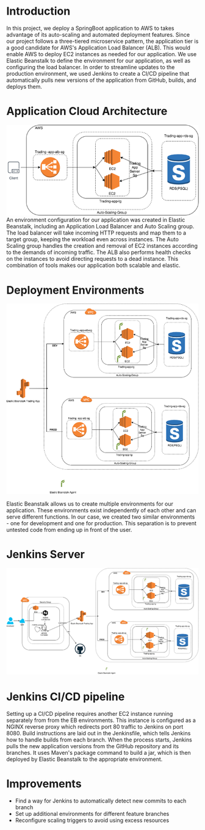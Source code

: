 # Introduction
In this project, we deploy a SpringBoot application to AWS to takes advantage of its auto-scaling and automated deployment features. Since our project follows a three-tiered microservice pattern, the application tier is a good candidate for AWS's Application Load Balancer (ALB). This would enable AWS to deploy EC2 instances as needed for our application. We use Elastic Beanstalk to define the environment for our application, as well as configuring the load balancer. In order to streamline updates to the production environment, we used Jenkins to create a CI/CD pipeline that automatically pulls new versions of the application from GitHub, builds, and deploys them.

# Application Cloud Architecture
![architecture](assets/cloud.png)  
An environment configuration for our application was created in Elastic Beanstalk, including an Application Load Balancer and Auto Scaling group. The load balancer will take incoming HTTP requests and map them to a target group, keeping the workload even across instances. The Auto Scaling group handles the creation and removal of EC2 instances according to the demands of incoming traffic. The ALB also performs health checks on the instances to avoid directing requests to a dead instance. This combination of tools makes our application both scalable and elastic.

# Deployment Environments
![env](assets/elastic.png)

Elastic Beanstalk allows us to create multiple environments for our application. These environments exist independently of each other and can serve different functions. In our case, we created two similar environments - one for development and one for production. This separation is to prevent untested code from ending up in front of the user.

# Jenkins Server
![jenkins](assets/jenkins.png)

# Jenkins CI/CD pipeline
Setting up a CI/CD pipeline requires another EC2 instance running separately from from the EB environments. This instance is configured as a NGINX reverse proxy which redirects port 80 traffic to Jenkins on port 8080. Build instructions are laid out in the Jenkinsfile, which tells Jenkins how to handle builds from each branch. When the process starts, Jenkins pulls the new application versions from the GitHub repository and its branches. It uses Maven's package command to build a jar, which is then deployed by Elastic Beanstalk to the appropriate environment.

# Improvements
- Find a way for Jenkins to automatically detect new commits to each branch
- Set up additional environments for different feature branches
- Reconfigure scaling triggers to avoid using excess resources

